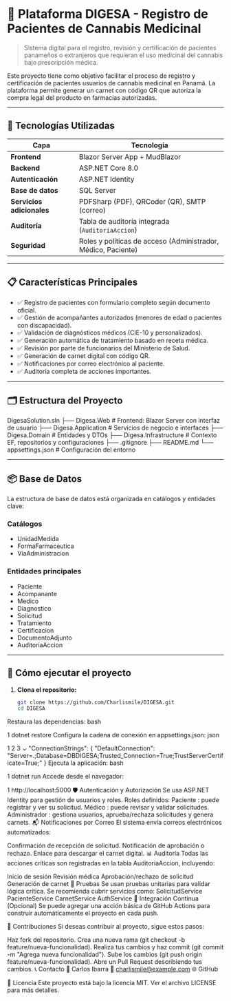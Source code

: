 # 🌿 Plataforma DIGESA - Registro de Pacientes de Cannabis Medicinal

> Sistema digital para el registro, revisión y certificación de pacientes panameños o extranjeros que requieran el uso medicinal del cannabis bajo prescripción médica.

Este proyecto tiene como objetivo facilitar el proceso de registro y certificación de pacientes usuarios de cannabis medicinal en Panamá. La plataforma permite generar un carnet con código QR que autoriza la compra legal del producto en farmacias autorizadas.

---

## 🧩 Tecnologías Utilizadas

| Capa | Tecnología |
|------|------------|
| **Frontend** | Blazor Server App + MudBlazor |
| **Backend** | ASP.NET Core 8.0 |
| **Autenticación** | ASP.NET Identity |
| **Base de datos** | SQL Server |
| **Servicios adicionales** | PDFSharp (PDF), QRCoder (QR), SMTP (correo) |
| **Auditoría** | Tabla de auditoría integrada (`AuditoriaAccion`) |
| **Seguridad** | Roles y políticas de acceso (Administrador, Médico, Paciente) |

---

## 📋 Características Principales

- ✅ Registro de pacientes con formulario completo según documento oficial.
- ✅ Gestión de acompañantes autorizados (menores de edad o pacientes con discapacidad).
- ✅ Validación de diagnósticos médicos (CIE-10 y personalizados).
- ✅ Generación automática de tratamiento basado en receta médica.
- ✅ Revisión por parte de funcionarios del Ministerio de Salud.
- ✅ Generación de carnet digital con código QR.
- ✅ Notificaciones por correo electrónico al paciente.
- ✅ Auditoría completa de acciones importantes.

---

## 🗂️ Estructura del Proyecto
DigesaSolution.sln
├── Digesa.Web # Frontend: Blazor Server con interfaz de usuario
├── Digesa.Application # Servicios de negocio e interfaces
├── Digesa.Domain # Entidades y DTOs
├── Digesa.Infrastructure # Contexto EF, repositorios y configuraciones
├── .gitignore
├── README.md
└── appsettings.json # Configuración del entorno

---

## 📦 Base de Datos

La estructura de base de datos está organizada en catálogos y entidades clave:

### Catálogos
- UnidadMedida
- FormaFarmaceutica
- ViaAdministracion

### Entidades principales
- Paciente
- Acompanante
- Medico
- Diagnostico
- Solicitud
- Tratamiento
- Certificacion
- DocumentoAdjunto
- AuditoriaAccion

---

## 🚀 Cómo ejecutar el proyecto

1. **Clona el repositorio:**
   ```bash
   git clone https://github.com/Charlismile/DIGESA.git 
   cd DIGESA
Restaura las dependencias:
bash


1
dotnet restore
Configura la cadena de conexión en appsettings.json:
json


1
2
3
⌄
"ConnectionStrings": {
  "DefaultConnection": "Server=.;Database=DBDIGESA;Trusted_Connection=True;TrustServerCertificate=True;"
}
Ejecuta la aplicación:
bash


1
dotnet run
Accede desde el navegador:


1
http://localhost:5000
🛡️ Autenticación y Autorización
Se usa ASP.NET Identity para gestión de usuarios y roles.
Roles definidos:
Paciente : puede registrar y ver su solicitud.
Médico : puede revisar y validar solicitudes.
Administrador : gestiona usuarios, aprueba/rechaza solicitudes y genera carnets.
📬 Notificaciones por Correo
El sistema envía correos electrónicos automatizados:

Confirmación de recepción de solicitud.
Notificación de aprobación o rechazo.
Enlace para descargar el carnet digital.
📊 Auditoría
Todas las acciones críticas son registradas en la tabla AuditoriaAccion, incluyendo:

Inicio de sesión
Revisión médica
Aprobación/rechazo de solicitud
Generación de carnet
🧪 Pruebas
Se usan pruebas unitarias para validar lógica crítica.
Se recomienda cubrir servicios como:
SolicitudService
PacienteService
CarnetService
AuthService
🔄 Integración Continua (Opcional)
Se puede agregar una acción básica de GitHub Actions para construir automáticamente el proyecto en cada push.

🤝 Contribuciones
Si deseas contribuir al proyecto, sigue estos pasos:

Haz fork del repositorio.
Crea una nueva rama (git checkout -b feature/nueva-funcionalidad).
Realiza tus cambios y haz commit (git commit -m "Agrega nueva funcionalidad").
Sube los cambios (git push origin feature/nueva-funcionalidad).
Abre un Pull Request describiendo tus cambios.
📞 Contacto
👤 Carlos Ibarra
📧 charlismile@example.com
🌐 GitHub

📄 Licencia
Este proyecto está bajo la licencia MIT. Ver el archivo LICENSE para más detalles.
